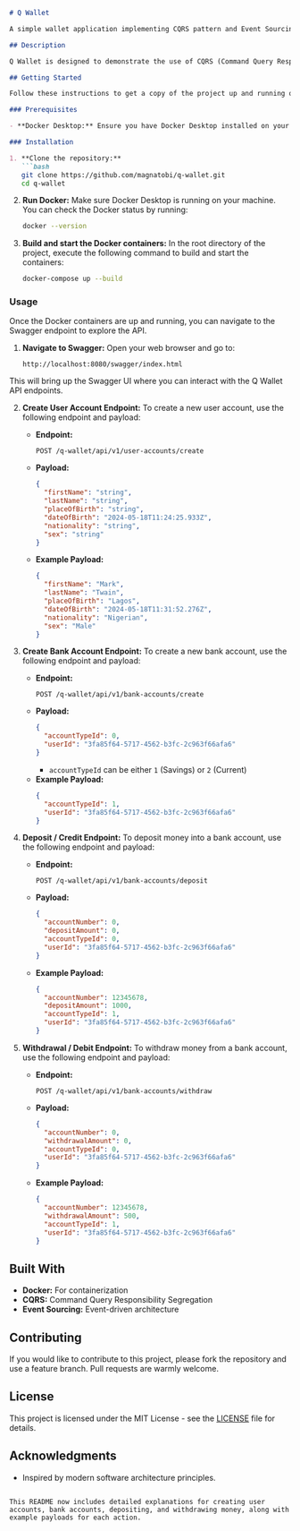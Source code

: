 ```markdown
# Q Wallet

A simple wallet application implementing CQRS pattern and Event Sourcing.

## Description

Q Wallet is designed to demonstrate the use of CQRS (Command Query Responsibility Segregation) and Event Sourcing in a straightforward wallet application. The project leverages modern development practices to ensure a clean and maintainable codebase.

## Getting Started

Follow these instructions to get a copy of the project up and running on your local machine.

### Prerequisites

- **Docker Desktop:** Ensure you have Docker Desktop installed on your machine. You can download it from [here](https://www.docker.com/products/docker-desktop).

### Installation

1. **Clone the repository:**
   ```bash
   git clone https://github.com/magnatobi/q-wallet.git
   cd q-wallet
   ```

2. **Run Docker:**
   Make sure Docker Desktop is running on your machine. You can check the Docker status by running:
   ```bash
   docker --version
   ```

3. **Build and start the Docker containers:**
   In the root directory of the project, execute the following command to build and start the containers:
   ```bash
   docker-compose up --build
   ```

### Usage

Once the Docker containers are up and running, you can navigate to the Swagger endpoint to explore the API.

1. **Navigate to Swagger:**
   Open your web browser and go to:
   ```
   http://localhost:8080/swagger/index.html
   ```

This will bring up the Swagger UI where you can interact with the Q Wallet API endpoints.

2. **Create User Account Endpoint:**
   To create a new user account, use the following endpoint and payload:

   - **Endpoint:**
     ```
     POST /q-wallet/api/v1/user-accounts/create
     ```
   - **Payload:**
     ```json
     {
       "firstName": "string",
       "lastName": "string",
       "placeOfBirth": "string",
       "dateOfBirth": "2024-05-18T11:24:25.933Z",
       "nationality": "string",
       "sex": "string"
     }
     ```
   - **Example Payload:**
     ```json
     {
       "firstName": "Mark",
       "lastName": "Twain",
       "placeOfBirth": "Lagos",
       "dateOfBirth": "2024-05-18T11:31:52.276Z",
       "nationality": "Nigerian",
       "sex": "Male"
     }
     ```

3. **Create Bank Account Endpoint:**
   To create a new bank account, use the following endpoint and payload:

   - **Endpoint:**
     ```
     POST /q-wallet/api/v1/bank-accounts/create
     ```
   - **Payload:**
     ```json
     {
       "accountTypeId": 0,
       "userId": "3fa85f64-5717-4562-b3fc-2c963f66afa6"
     }
     ```
     - `accountTypeId` can be either `1` (Savings) or `2` (Current)
   - **Example Payload:**
     ```json
     {
       "accountTypeId": 1,
       "userId": "3fa85f64-5717-4562-b3fc-2c963f66afa6"
     }
     ```

4. **Deposit / Credit Endpoint:**
   To deposit money into a bank account, use the following endpoint and payload:

   - **Endpoint:**
     ```
     POST /q-wallet/api/v1/bank-accounts/deposit
     ```
   - **Payload:**
     ```json
     {
       "accountNumber": 0,
       "depositAmount": 0,
       "accountTypeId": 0,
       "userId": "3fa85f64-5717-4562-b3fc-2c963f66afa6"
     }
     ```
   - **Example Payload:**
     ```json
     {
       "accountNumber": 12345678,
       "depositAmount": 1000,
       "accountTypeId": 1,
       "userId": "3fa85f64-5717-4562-b3fc-2c963f66afa6"
     }
     ```

5. **Withdrawal / Debit Endpoint:**
   To withdraw money from a bank account, use the following endpoint and payload:

   - **Endpoint:**
     ```
     POST /q-wallet/api/v1/bank-accounts/withdraw
     ```
   - **Payload:**
     ```json
     {
       "accountNumber": 0,
       "withdrawalAmount": 0,
       "accountTypeId": 0,
       "userId": "3fa85f64-5717-4562-b3fc-2c963f66afa6"
     }
     ```
   - **Example Payload:**
     ```json
     {
       "accountNumber": 12345678,
       "withdrawalAmount": 500,
       "accountTypeId": 1,
       "userId": "3fa85f64-5717-4562-b3fc-2c963f66afa6"
     }
     ```

## Built With

- **Docker:** For containerization
- **CQRS:** Command Query Responsibility Segregation
- **Event Sourcing:** Event-driven architecture

## Contributing

If you would like to contribute to this project, please fork the repository and use a feature branch. Pull requests are warmly welcome.

## License

This project is licensed under the MIT License - see the [LICENSE](LICENSE) file for details.

## Acknowledgments

- Inspired by modern software architecture principles.
```

This README now includes detailed explanations for creating user accounts, bank accounts, depositing, and withdrawing money, along with example payloads for each action.